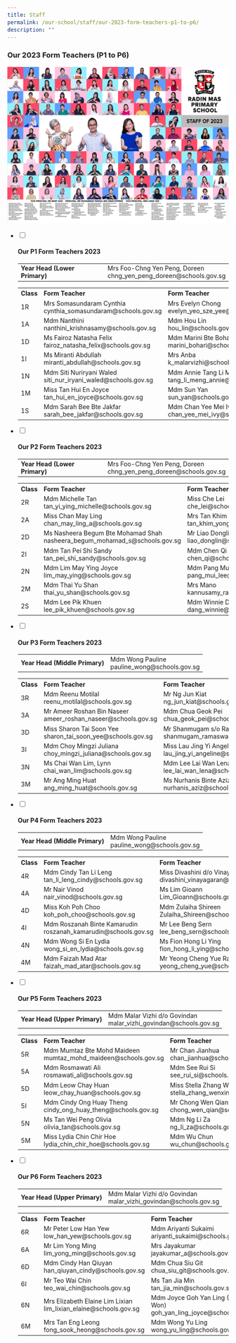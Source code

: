 ```yaml
---
title: Staff
permalink: /our-school/staff/our-2023-form-teachers-p1-to-p6/
description: ""
---
```

<h3><strong>Our 2023 Form Teachers (P1 to P6)</strong></h3>
<img src="/images/Dept%202023/staff2023.jpg">
<ul class="jekyllcodex_accordion">
<li><input id="accordion1" type="checkbox"> <label for="accordion1"><h4><strong>Our P1 Form Teachers 2023</strong></h4></label>
<div>
<table>
<tbody>
<tr>
<td><strong>Year Head (Lower Primary)</strong></td>
<td>Mrs Foo-Chng Yen Peng, Doreen<br>chng_yen_peng_doreen@schools.gov.sg</td>
</tr>
</tbody>
</table>
<table>
<tbody>
<tr>
<th>Class</th>
<th>Form Teacher</th>
<th>Form Teacher</th>
</tr>
<tr>
<td>1R</td>
<td>Mrs Somasundaram Cynthia<br>cynthia_somasundaram@schools.gov.sg</td>
<td>Mrs Evelyn Chong<br>evelyn_yeo_sze_yee@schools.gov.sg</td>
</tr>
<tr>
<td>1A</td>
<td>Mdm Nanthini<br>nanthini_krishnasamy@schools.gov.sg</td>
<td>Mdm Hou Lin<br>hou_lin@schools.gov.sg</td>
</tr>
<tr>
<td>1D</td>
<td>Ms Fairoz Natasha Felix<br>fairoz_natasha_felix@schools.gov.sg</td>
<td>Mdm Marini Bte Bohari<br>marini_bohari@schools.gov.sg</td>
</tr>
<tr>
<td>1I</td>
<td>Ms Miranti Abdullah<br>miranti_abdullah@schools.gov.sg</td>
<td>Mrs Anba<br>k_malarvizhi@schools.gov.sg</td>
</tr>
<tr>
<td>1N</td>
<td>Mdm Siti Nuriryani Waled<br>siti_nur_iryani_waled@schools.gov.sg</td>
<td>Mdm Annie Tang Li Meng<br>tang_li_meng_annie@schools.gov.sg</td>
</tr>
<tr>
<td>1M</td>
<td>Miss Tan Hui En Joyce<br>tan_hui_en_joyce@schools.gov.sg</td>
<td>Mdm Sun Yan<br>sun_yan@schools.gov.sg</td>
</tr>
<tr>
<td>1S</td>
<td>Mdm Sarah Bee Bte Jakfar<br>sarah_bee_jakfar@schools.gov.sg</td>
<td>Mdm Chan Yee Mei Ivy<br>chan_yee_mei_ivy@schools.gov.sg</td>
</tr>
</tbody>
</table>
</div>
</li>
<li><input id="accordion2" type="checkbox"> <label for="accordion2"><h4><strong>Our P2 Form Teachers 2023</strong></h4></label>
<div>
<table>
<tbody>
<tr>
<td><strong>Year Head (Lower Primary)</strong></td>
<td>Mrs Foo-Chng Yen Peng, Doreen<br>chng_yen_peng_doreen@schools.gov.sg</td>
</tr>
</tbody>
</table>
<table>
<tbody>
<tr>
<th>Class</th>
<th>Form Teacher</th>
<th>Form Teacher</th>
</tr>
<tr>
<td>2R</td>
<td>Mdm Michelle Tan<br>tan_yi_ying_michelle@schools.gov.sg</td>
<td>Miss Che Lei<br>che_lei@schools.gov.sg</td>
</tr>
<tr>
<td>2A</td>
<td>Miss Chan May Ling<br>chan_may_ling_a@schools.gov.sg</td>
<td>Mrs Tan Khim Yong<br>tan_khim_yong@schools.gov.sg</td>
</tr>
<tr>
<td>2D</td>
<td>Ms Nasheera Begum Bte Mohamad Shah<br>nasheera_begum_mohamad_s@schools.gov.sg</td>
<td>Mr Liao Donglin<br>liao_donglin@schools.gov.sg</td>
</tr>
<tr>
<td>2I</td>
<td>Mdm Tan Pei Shi Sandy<br>tan_pei_shi_sandy@schools.gov.sg</td>
<td>Mdm Chen Qi<br>chen_qi@schools.gov.sg</td>
</tr>
<tr>
<td>2N</td>
<td>Mdm Lim May Ying Joyce<br>lim_may_ying@schools.gov.sg</td>
<td>Mdm Pang Mui Lee<br>pang_mui_lee@schools.gov.sg</td>
</tr>
<tr>
<td>2M</td>
<td>Mdm Thai Yu Shan<br>thai_yu_shan@schools.gov.sg</td>
<td>Mrs Mano<br>kannusamy_rajeswary@schools.gov.sg</td>
</tr>
<tr>
<td>2S</td>
<td>Mdm Lee Pik Khuen<br>lee_pik_khuen@schools.gov.sg</td>
<td>Mdm Winnie Dang<br>dang_winnie@schools.gov.sg</td>
</tr>
</tbody>
</table>
</div>
</li>
<li><input id="accordion3" type="checkbox"> <label for="accordion3"><h4><strong>Our P3 Form Teachers 2023</strong></h4></label>
<div>
<table>
<tbody>
<tr>
<td><strong>Year Head (Middle Primary)</strong></td>
<td>Mdm Wong Pauline<br>pauline_wong@schools.gov.sg</td>
</tr>
</tbody>
</table>
<table>
<tbody>
<tr>
<th>Class</th>
<th>Form Teacher</th>
<th>Form Teacher</th>
</tr>
<tr>
<td>3R</td>
<td>Mdm Reenu Motilal<br>reenu_motilal@schools.gov.sg</td>
<td>Mr Ng Jun Kiat<br>ng_jun_kiat@schools.gov.sg</td>
</tr>
<tr>
<td>3A</td>
<td>Mr Ameer Roshan Bin Naseer<br>ameer_roshan_naseer@schools.gov.sg</td>
<td>Mdm Chua Geok Pei<br>chua_geok_pei@schools.gov.sg</td>
</tr>
<tr>
<td>3D</td>
<td>Miss Sharon Tai Soon Yee<br>sharon_tai_soon_yee@schools.gov.sg</td>
<td>Mr Shanmugam s/o Ramaswami<br>shanmugam_ramaswami@schools.gov.sg</td>
</tr>
<tr>
<td>3I</td>
<td>Mdm Choy Mingzi Juliana<br>choy_mingzi_juliana@schools.gov.sg</td>
<td>Miss Lau Jing Yi Angeline<br>lau_jing_yi_angeline@schools.gov.sg</td>
</tr>
<tr>
<td>3N</td>
<td>Ms Chai Wan Lim, Lynn<br>chai_wan_lim@schools.gov.sg</td>
<td>Mdm Lee Lai Wan Lena<br>lee_lai_wan_lena@schools.gov.sg</td>
</tr>
<tr>
<td>3M</td>
<td>Mr Ang Ming Huat<br>ang_ming_huat@schools.gov.sg</td>
<td>Ms Nurhanis Binte Aziz<br>nurhanis_aziz@schools.gov.sg</td>
</tr>
</tbody>
</table>
</div>
</li>
<li><input id="accordion4" type="checkbox"> <label for="accordion4"><h4><strong>Our P4 Form Teachers 2023</strong></h4></label>
<div>
<table>
<tbody>
<tr>
<td><strong>Year Head (Middle Primary)</strong></td>
<td>Mdm Wong Pauline<br>pauline_wong@schools.gov.sg</td>
</tr>
</tbody>
</table>
<table>
<tbody>
<tr>
<th>Class</th>
<th>Form Teacher</th>
<th>Form Teacher</th>
</tr>
<tr>
<td>4R</td>
<td>Mdm Cindy Tan Li Leng<br>tan_li_leng_cindy@schools.gov.sg</td>
<td>Miss Divashini d/o Vinayagaran<br>divashini_vinayagaran@schools.gov.sg</td>
</tr>
<tr>
<td>4A</td>
<td>Mr Nair Vinod<br>nair_vinod@schools.gov.sg</td>
<td>Ms Lim Gioann<br>Lim_Gioann@schools.gov.sg</td>
</tr>
<tr>
<td>4D</td>
<td>Miss Koh Poh Choo<br>koh_poh_choo@schools.gov.sg</td>
<td>Mdm Zulaiha Shireen<br>Zulaiha_Shireen@schools.gov.sg</td>
</tr>
<tr>
<td>4I</td>
<td>Mdm Roszanah Binte Kamarudin<br>roszanah_kamarudin@schools.gov.sg</td>
<td>Mr Lee Beng Sern<br>lee_beng_sern@schools.gov.sg</td>
</tr>
<tr>
<td>4N</td>
<td>Mdm Wong Si En Lydia<br>wong_si_en_lydia@schools.gov.sg</td>
<td>Ms Fion Hong Li Ying<br>fion_hong_li_ying@schools.gov.sg</td>
</tr>
<tr>
<td>4M</td>
<td>Mdm Faizah Mad Atar<br>faizah_mad_atar@schools.gov.sg</td>
<td>Mr Yeong Cheng Yue Raphael<br>yeong_cheng_yue@schools.gov.sg</td>
</tr>
</tbody>
</table>
</div>
</li>
<li><input id="accordion5" type="checkbox"> <label for="accordion5"><h4><strong>Our P5 Form Teachers 2023</strong></h4></label>
<div>
<table>
<tbody>
<tr>
<td><strong>Year Head (Upper Primary)</strong></td>
<td>Mdm Malar Vizhi d/o Govindan<br>malar_vizhi_govindan@schools.gov.sg</td>
</tr>
</tbody>
</table>
<table>
<tbody>
<tr>
<th>Class</th>
<th>Form Teacher</th>
<th>Form Teacher</th>
</tr>
<tr>
<td>5R</td>
<td>Mdm Mumtaz Bte Mohd Maideen<br>mumtaz_mohd_maideen@schools.gov.sg</td>
<td>Mr Chan Jianhua<br>chan_jianhua@schools.gov.sg</td>
</tr>
<tr>
<td>5A</td>
<td>Mdm Rosmawati Ali<br>rosmawati_ali@schools.gov.sg</td>
<td>Mdm See Rui Si<br>see_rui_si@schools.gov.sg</td>
</tr>
<tr>
<td>5D</td>
<td>Mdm Leow Chay Huan<br>leow_chay_huan@schools.gov.sg</td>
<td>Miss Stella Zhang Wenxin<br>stella_zhang_wenxin@schools.gov.sg</td>
</tr>
<tr>
<td>5I</td>
<td>Mdm Cindy Ong Huay Theng<br>cindy_ong_huay_theng@schools.gov.sg</td>
<td>Mr Chong Wen Qian<br>chong_wen_qian@schools.gov.sg</td>
</tr>
<tr>
<td>5N</td>
<td>Ms Tan Wei Peng Olivia<br>olivia_tan@schools.gov.sg</td>
<td>Mdm Ng Li Za<br>ng_li_za@schools.gov.sg</td>
</tr>
<tr>
<td>5M</td>
<td>Miss Lydia Chin Chir Hoe&nbsp;<br>lydia_chin_chir_hoe@schools.gov.sg</td>
<td>Mdm Wu Chun<br>wu_chun@schools.gov.sg</td>
</tr>
</tbody>
</table>
</div>
</li>
<li><input id="accordion6" type="checkbox"> <label for="accordion6"><h4><strong>Our P6 Form Teachers 2023</strong></h4></label>
<div>
<table>
<tbody>
<tr>
<td><strong>Year Head (Upper Primary)</strong></td>
<td>Mdm Malar Vizhi d/o Govindan<br>malar_vizhi_govindan@schools.gov.sg</td>
</tr>
</tbody>
</table>
<table>
<tbody>
<tr>
<th>Class</th>
<th>Form Teacher</th>
<th>Form Teacher</th>
</tr>
<tr>
<td>6R</td>
<td>Mr Peter Low Han Yew<br>low_han_yew@schools.gov.sg</td>
<td>Mdm Ariyanti Sukaimi<br>ariyanti_sukaimi@schools.gov.sg</td>
</tr>
<tr>
<td>6A</td>
<td>Mr Lim Yong Ming<br>lim_yong_ming@schools.gov.sg</td>
<td>Mrs Jayakumar<br>jayakumar_a@schools.gov.sg</td>
</tr>
<tr>
<td>6D</td>
<td>Mdm Cindy Han Qiuyan<br>han_qiuyan_cindy@schools.gov.sg</td>
<td>Mdm Chua Siu Git<br>chua_siu_git@schools.gov.sg</td>
</tr>
<tr>
<td>6I</td>
<td>Mr Teo Wai Chin<br>teo_wai_chin@schools.gov.sg</td>
<td>Ms Tan Jia Min<br>tan_jia_min@schools.gov.sg</td>
</tr>
<tr>
<td>6N</td>
<td>Mrs Elizabeth Elaine Lim Lixian<br>lim_lixian_elaine@schools.gov.sg</td>
<td>Mdm Joyce Goh Yan Ling (Mrs Won)<br>goh_yan_ling_joyce@schools.gov.sg</td>
</tr>
<tr>
<td>6M</td>
<td>Mrs Tan Eng Leong<br>fong_sook_heong@schools.gov.sg</td>
<td>Mdm Wong Yu Ling<br>wong_yu_ling@schools.gov.sg</td>
</tr>
</tbody>
</table>
</div>
</li>
</ul>